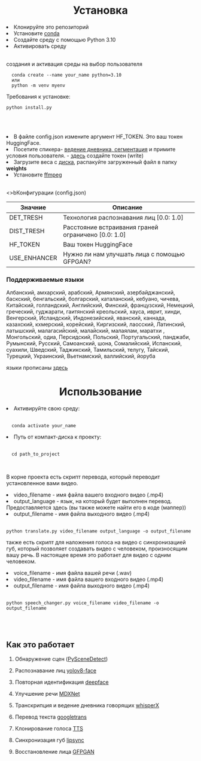 
<h1 align="center">Установка</h1>


  <li>Клонируйте это репозиторий</li>

  <li>Установите <a href = 'https://conda.io/projects/conda/en/latest/user-guide/install/'>conda</a> </li>

  <li>Создайте среду с помощью Python 3.10</li>

  <li>Активировать среду</li><br>

  создания и активация среды на выбор пользователя
  
      conda create --name your_name python=3.10
      или
      python -m venv myenv

Требования к установке:

    python install.py
<br><br>

  <li>В файле config.json измените аргумент HF_TOKEN. Это ваш токен HuggingFace. </li>

  <li>Посетите спикера- <a href = 'https://huggingface.co/pyannote/segmentation'>ведение дневника, сегментация</a> и примите условия пользователя.  - <a href='https://huggingface.co/settings/tokens'>здесь</a> создайте токен (write)</li>

  <li>Загрузите веса с <a href='https://drive.google.com/file/d/1dYy24q_67TmVuv_PbChe2t1zpNYJci1J/view'>диска</a>, распакуйте загруженный файл в папку <b>weights</b></li>

  <li>Установите <a href='https://ffmpeg.org/'>ffmpeg</a><br><br>


<>bКонфигурации (config.json)</b>

|Значние | Описание|
|-|-|
| DET_TRESH |	Технология распознавания лиц [0.0: 1.0] |
|DIST_TRESH |	Расстояние встраивания граней ограничено [0.0: 1.0] |
| HF_TOKEN	| Ваш токен HuggingFace|
| USE_ENHANCER |	Нужно ли нам улучшать лица с помощью GFPGAN?<br> |


<h3>Поддерживаемые языки</h3>

Албанский, амхарский, арабский, Армянский, азербайджанский, баскский, бенгальский, болгарский, каталанский, кебуано, чичева, Китайский, голландский, Английский, Финский, французский, Немецкий, греческий, гуджарати, гаитянский креольский, хауса, иврит, хинди, Венгерский, Исландский, Индонезийский, яванский, каннада, казахский, кхмерский, корейский, Киргизский, лаосский, Латинский, латышский, малагасийский, малайский, малаялам, маратхи , Монгольский, одиа, Персидский, Польский, Португальский, панджаби, Румынский, Русский, Самоанский, шона, Сомалийский, Испанский, суахили, Шведский, Таджикский, Тамильский, телугу, Тайский, Турецкий, Украинский, Вьетнамский, валлийский, йоруба

языки прописаны [здесь](rutubetrans/core/mapper.py)





<h1 align="center">Использование</h1>

  <li>Активируйте свою среду:</li><br>

      conda activate your_name  
  
  <li>Путь от компакт-диска к проекту:</li><br>

      cd path_to_project
  <br>

В корне проекта есть скрипт перевода, который переводит установленное вами видео.

  <li>video_filename - имя файла вашего входного видео (.mp4)</li>

  <li>output_language - язык, на который будет выполнен перевод. Предоставляется здесь (вы также можете найти его в коде (маппер))</li>

  <li>output_filename - имя файла выходного видео (.mp4)</li><br>

    python translate.py video_filename output_language -o output_filename


также есть скрипт для наложения голоса на видео с синхронизацией губ, который позволяет создавать видео с человеком, произносящим вашу речь. В настоящее время это работает для видео с одним человеком.

  <li>voice_filename - имя файла вашей речи (.wav)</li>

  <li>video_filename - имя файла вашего входного видео (.mp4)</li>

  <li>output_filename - имя файла выходного видео (.mp4)</li><br>

    python speech_changer.py voice_filename video_filename -o output_filename 
<br><br>


<h2>Как это работает</h2>

1. Обнаружение сцен ([PySceneDetect](https://github.com/Breakthrough/PySceneDetect))

2. Распознавание лиц [yolov8-face](https://github.com/akanametov/yolov8-face)

3. Повторная идентификация [deepface](https://github.com/serengil/deepface)

4. Улучшение речи [MDXNet](https://huggingface.co/freyza/kopirekcover/blob/main/MDXNet.py)

5. Транскрипция и ведение дневника говорящих [whisperX](https://github.com/m-bain/whisperX)

6. Перевод текста [googletrans](https://pypi.org/project/googletrans/)

7. Клонирование голоса [TTS](https://github.com/coqui-ai/TTS)

8. Синхронизация губ [lipsync](https://github.com/mowshon/lipsync)

9. Восстановление лица [GFPGAN](https://github.com/TencentARC/GFPGAN)





